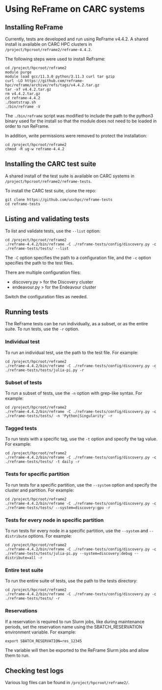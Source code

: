 # Using ReFrame on CARC systems

## Installing ReFrame

Currently, tests are developed and run using ReFrame v4.4.2. A shared install is available on CARC HPC clusters in `/project/hpcroot/reframe2/reframe-4.4.2`.

The following steps were used to install ReFrame:

```
cd /project/hpcroot/reframe2
module purge
module load gcc/11.3.0 python/3.11.3 curl tar gzip
curl -LO https://github.com/reframe-hpc/reframe/archive/refs/tags/v4.4.2.tar.gz
tar -xf v4.4.2.tar.gz
rm v4.4.2.tar.gz
cd reframe-4.4.2
./bootstrap.sh
./bin/reframe -V
```

The `./bin/reframe` script was modified to include the path to the python3 binary used for the install so that the module does not need to be loaded in order to run ReFrame.

In addition, write permissions were removed to protect the installation:

```
cd /project/hpcroot/reframe2
chmod -R ug-w reframe-4.4.2
```

## Installing the CARC test suite

A shared install of the test suite is available on CARC systems in `/project/hpcroot/reframe2/reframe-tests`.

To install the CARC test suite, clone the repo:

```
git clone https://github.com/uschpc/reframe-tests
cd reframe-tests
```

## Listing and validating tests

To list and validate tests, use the `--list` option:

```
cd /project/hpcroot/reframe2
./reframe-4.4.2/bin/reframe -C ./reframe-tests/config/discovery.py -c ./reframe-tests/tests/ --list
```

The `-C` option specifies the path to a configuration file, and the `-c` option specifies the path to the test files.

There are multiple configuration files:

- discovery.py > for the Discovery cluster
- endeavour.py > for the Endeavour cluster

Switch the configuration files as needed.

## Running tests

The ReFrame tests can be run individually, as a subset, or as the entire suite. To run tests, use the `-r` option.

### Individual test

To run an individual test, use the path to the test file. For example:

```
cd /project/hpcroot/reframe2
./reframe-4.4.2/bin/reframe -C ./reframe-tests/config/discovery.py -c ./reframe-tests/tests/julia-pi.py -r
```

### Subset of tests

To run a subset of tests, use the `-n` option with grep-like syntax. For example:

```
cd /project/hpcroot/reframe2
./reframe-4.4.2/bin/reframe -C ./reframe-tests/config/discovery.py -c ./reframe-tests/tests/ -n 'Python|Singularity' -r
```

### Tagged tests

To run tests with a specific tag, use the `-t` option and specify the tag value. For example:

```
cd /project/hpcroot/reframe2
./reframe-4.4.2/bin/reframe -C ./reframe-tests/config/discovery.py -c ./reframe-tests/tests/ -t daily -r
```

### Tests for specific partition

To run tests for a specific partition, use the `--system` option and specify the cluster and partition. For example:

```
cd /project/hpcroot/reframe2
./reframe-4.4.2/bin/reframe -C ./reframe-tests/config/discovery.py -c ./reframe-tests/tests/ --system=discovery:gpu -r
```

### Tests for every node in specific partition

To run tests for every node in a specific partition, use the `--system` and `--distribute` options. For example:

```
cd /project/hpcroot/reframe2
./reframe-4.4.2/bin/reframe -C ./reframe-tests/config/discovery.py -c ./reframe-tests/tests/julia-pi.py --system=discovery:debug --distribute=all -r
```

### Entire test suite

To run the entire suite of tests, use the path to the tests directory:

```
cd /project/hpcroot/reframe2
./reframe-4.4.2/bin/reframe -C ./reframe-tests/config/discovery.py -c ./reframe-tests/tests/ -r
```

### Reservations

If a reservation is required to run Slurm jobs, like during maintenance periods, set the reservation name using the SBATCH_RESERVATION environment variable. For example:

```
export SBATCH_RESERVATION=res_12345
```

The variable will then be exported to the ReFrame Slurm jobs and allow them to run.

## Checking test logs

Various log files can be found in `/project/hpcroot/reframe2/`.
